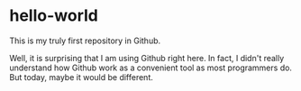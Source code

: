 # hello-world
This is my truly first repository in Github.

Well, it is surprising that I am using Github right here. 
In fact, I didn't really understand how Github work as a convenient tool as most programmers do. 
But today, maybe it would be different.
